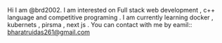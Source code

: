 
Hi I am @brd2002.
I am interested on  Full stack web development , c++ language and competitive programing .
I am currently learning docker , kubernets , pirsma , next js .
You can contact with me 
by eamil::
bharatruidas261@gmail.com
